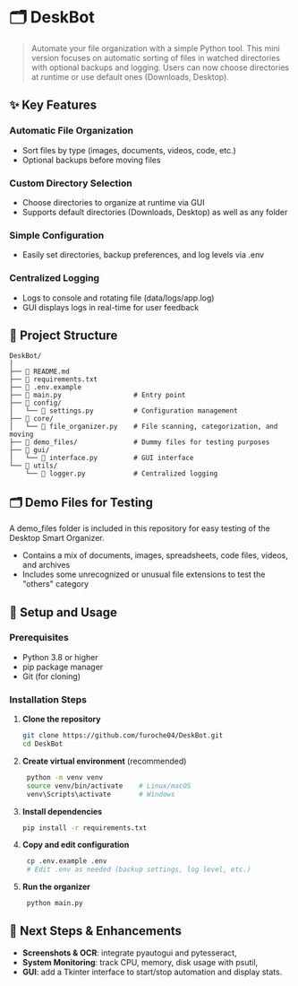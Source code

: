 # 🗂️ DeskBot

> Automate your file organization with a simple Python tool. This mini version focuses on automatic sorting of files in watched directories with optional backups and logging. Users can now choose directories at runtime or use default ones (Downloads, Desktop).

## ✨ Key Features

### Automatic File Organization
- Sort files by type (images, documents, videos, code, etc.)
- Optional backups before moving files

### Custom Directory Selection
- Choose directories to organize at runtime via GUI
- Supports default directories (Downloads, Desktop) as well as any folder
  
### Simple Configuration
- Easily set directories, backup preferences, and log levels via .env

### Centralized Logging
- Logs to console and rotating file (data/logs/app.log)
- GUI displays logs in real-time for user feedback

## 📁 Project Structure

```
DeskBot/
│
├── 📄 README.md
├── 📄 requirements.txt
├── 📄 .env.example
├── 📄 main.py                  # Entry point
├── 📂 config/
│   └── 📄 settings.py          # Configuration management
├── 📂 core/
│   └── 📄 file_organizer.py    # File scanning, categorization, and moving
├── 📂 demo_files/              # Dummy files for testing purposes
├── 📂 gui/
│   └── 📄 interface.py         # GUI interface
└── 📂 utils/
    └── 📄 logger.py            # Centralized logging

```

## 🗂️ Demo Files for Testing

A demo_files folder is included in this repository for easy testing of the Desktop Smart Organizer.
- Contains a mix of documents, images, spreadsheets, code files, videos, and archives
- Includes some unrecognized or unusual file extensions to test the "others" category

## 🚀 Setup and Usage

### Prerequisites
- Python 3.8 or higher
- pip package manager
- Git (for cloning)

### Installation Steps

1. **Clone the repository**
   ```bash
   git clone https://github.com/furoche04/DeskBot.git
   cd DeskBot
   ```

2. **Create virtual environment** (recommended)
   ```bash
    python -m venv venv
    source venv/bin/activate    # Linux/macOS
    venv\Scripts\activate       # Windows
   ```

3. **Install dependencies**
   ```bash
   pip install -r requirements.txt
   ```

4. **Copy and edit configuration**
   ```bash
    cp .env.example .env
    # Edit .env as needed (backup settings, log level, etc.)
   ```

5. **Run the organizer**
   ```bash
    python main.py
   ```

## 🔄 Next Steps & Enhancements

- **Screenshots & OCR**: integrate pyautogui and pytesseract,
- **System Monitoring**: track CPU, memory, disk usage with psutil,
- **GUI**: add a Tkinter interface to start/stop automation and display stats.
